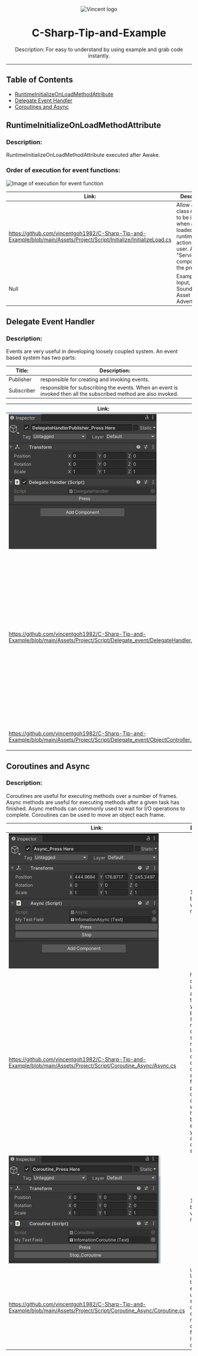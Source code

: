 <p align="center">
  <img height="200" src="icon.png" alt="Vincent logo">
  <h1 align="center">C-Sharp-Tip-and-Example</h1>
</p>
<p align="center">Description: For easy to understand by using example and grab code instantly.
</p>

---

## Table of Contents
- [RuntimeInitializeOnLoadMethodAttribute](#runtimeInitializeOnLoadMethodAttribute)
- [Delegate Event Handler](#delegate-event-handler)
- [Coroutines and Async](#coroutines-and-async)

## RuntimeInitializeOnLoadMethodAttribute

### Description:
RuntimeInitializeOnLoadMethodAttribute executed after Awake.

### Order of execution for event functions:
![Image of execution for event function](https://docs.unity3d.com/uploads/Main/monobehaviour_flowchart.svg)

Link: | Description:
------------ | -------------
https://github.com/vincentgoh1982/C-Sharp-Tip-and-Example/blob/main/Assets/Project/Script/Initialize/InitializeLoad.cs | Allow a runtime class method to be initialized when a game is loaded at runtime without action from the user. Add any "Service" component to the prefab. 
  Null | Examples: Input, Saving, Sound, Config, Asset Bundles, Advertisements

## Delegate Event Handler

### Description:
Events are very useful in developing loosely coupled system. An event based system has two parts:

Title: | Description:
------------ | -------------
Publisher| responsible for creating and invoking events.
Subscriber| responsible for subscribing the events. When an event is invoked then all the subscribed method are also invoked.

Link: | Description:
------------ | -------------
![GitHub Logo](https://github.com/vincentgoh1982/C-Sharp-Tip-and-Example/blob/main/Document/Images/DelegateHandlerPublisher_PressHere.png)| 1. Press the button to view the result. 
https://github.com/vincentgoh1982/C-Sharp-Tip-and-Example/blob/main/Assets/Project/Script/Delegate_event/DelegateHandler.cs | A delegate is an object which refers to a method or you can say it is a reference type variable that can hold a reference to the methods. Delegates in C# are similar to the function pointer in C/C++. It provides a way which tells which method is to be called when an event is triggered.
https://github.com/vincentgoh1982/C-Sharp-Tip-and-Example/blob/main/Assets/Project/Script/Delegate_event/ObjectController.cs | Event is triggered, which calls the function.

## Coroutines and Async

### Description:
Coroutines are useful for executing methods over a number of frames.
Async methods are useful for executing methods after a given task has finished.
Async methods can commonly used to wait for I/O operations to complete.
Coroutines can be used to move an object each frame.

Link: | Description:
------------ | -------------
![GitHub Logo](https://github.com/vincentgoh1982/C-Sharp-Tip-and-Example/blob/main/Document/Images/Async.png) | 1. Press the button to view the result.
https://github.com/vincentgoh1982/C-Sharp-Tip-and-Example/blob/main/Assets/Project/Script/Coroutine_Async/Async.cs| help to divide your logic into awaitable tasks, where you can perform some long running operations such as reading large file, doing an API call, downloading a resource from web or performing a complex calculation without having to block the execution of your application on UI or service.
![GitHub Logo](https://github.com/vincentgoh1982/C-Sharp-Tip-and-Example/blob/main/Document/Images/Coroutines.png)| 1. Press the button to view the result.
https://github.com/vincentgoh1982/C-Sharp-Tip-and-Example/blob/main/Assets/Project/Script/Coroutine_Async/Coroutine.cs|used in Unity to stop the execution until sometime or certain condition is met, and continues from where it had left off."
